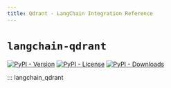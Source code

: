 ```yaml
---
title: Qdrant - LangChain Integration Reference
---
```


# `langchain-qdrant`

[![PyPI - Version](https://img.shields.io/pypi/v/langchain-qdrant?label=%20)](https://pypi.org/project/langchain-qdrant/#history)
[![PyPI - License](https://img.shields.io/pypi/l/langchain-qdrant)](https://opensource.org/licenses/MIT)
[![PyPI - Downloads](https://img.shields.io/pepy/dt/langchain-qdrant)](https://pypistats.org/packages/langchain-qdrant)

::: langchain_qdrant
